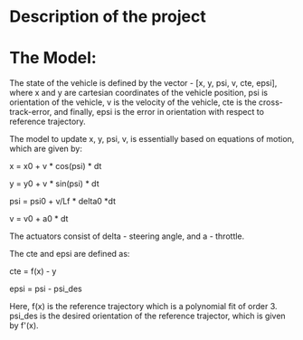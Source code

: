 
# Description of the project

# The Model:

The state of the vehicle is defined by the vector - [x, y, psi, v, cte, epsi], where x and y are cartesian coordinates of the vehicle position, psi is orientation of the vehicle, v is the velocity of the vehicle, cte is the cross-track-error, and finally, epsi is the error in orientation with respect to reference trajectory.

The model to update x, y, psi, v, is essentially based on equations of motion, which are given by:

x = x0 + v * cos(psi) * dt

y = y0 + v * sin(psi) * dt

psi = psi0 + v/Lf * delta0 *dt

v = v0 + a0 * dt

The actuators consist of delta - steering angle, and a - throttle. 

The cte and epsi are defined as:

cte = f(x) - y

epsi = psi - psi_des

Here, f(x) is the reference trajectory which is a polynomial fit of order 3. psi_des is the desired orientation of the reference trajector, which is given by f'(x).



